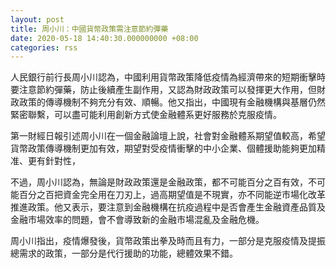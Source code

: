 ```yaml
---
layout: post
title: 周小川：中國貨幣政策需注意節約彈藥
date: 2020-05-18 14:40:30.000000000 +08:00
categories: rss
---
```


人民銀行前行長周小川認為，中國利用貨幣政策降低疫情為經濟帶來的短期衝擊時要注意節約彈藥，防止後續產生副作用，又認為財政政策可以發揮更大作用，但財政政策的傳導機制不夠充分有效、順暢。他又指出，中國現有金融機構與基層仍然緊密聯繫，可以盡可能利用創新方式使金融體系更好服務於克服疫情。

第一財經日報引述周小川在一個金融論壇上說，社會對金融體系期望值較高，希望貨幣政策傳導機制更加有效，期望對受疫情衝擊的中小企業、個體援助能夠更加精准、更有針對性，

不過，周小川認為，無論是財政政策還是金融政策，都不可能百分之百有效，不可能百分之百把資金完全用在刀刃上，過高期望值是不現實，亦不同能逆市場化改革推進政策。他又表示，要注意到金融機構在抗疫過程中是否會產生金融資產品質及金融市場效率的問題，會不會導致新的金融市場混亂及金融危機。

周小川指出，疫情爆發後，貨幣政策出拳及時而且有力，一部分是克服疫情及提振總需求的政策，一部分是代行援助的功能，總體效果不錯。
